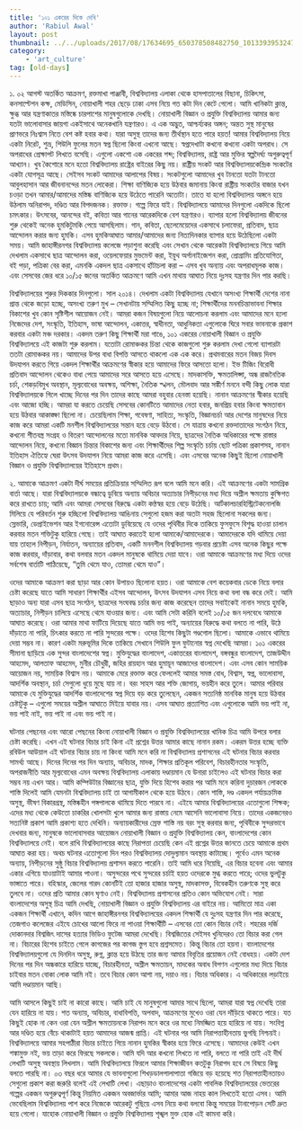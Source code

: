 ```yaml
---
title: '১০১ একরের দিকে দেখি'
author: 'Rabiul Awal'
layout: post
thumbnail: ../../uploads/2017/08/17634695_650378508482750_1013393953247815700_n.jpg
category:
    - 'art_culture'
tag: [old-days]
---
```

১.
০২ আগস্ট অতর্কিত আক্রমণ, রক্তমাখা পাঞ্জাবী, বিশ্ববিদ্যালয় এলাকা থেকে হাসপাতালের বিছানা, চিকিৎসা, কনসাল্টেশন কক্ষ, মেডিসিন, নোয়াখালী শহর ছেড়ে ঢাকা এসব নিয়ে গত কটা দিন কেটে গেলো। আমি খানিকটা ক্লান্ত, ক্ষুব্ধ আর যন্ত্রণাকাতর মস্তিষ্কে চারপাশের মানুষগুলোকে দেখছি। নোয়াখালী বিজ্ঞান ও প্রযুক্তি বিশ্ববিদ্যালয় আমার জন্য যতটা ভালোবাসার জায়গা একইসাথে অনেকখানি যন্ত্রণারও। এ এক অদ্ভুত, আশ্চর্য্যকর অঙ্গন; অন্তত সুস্থ মানুষের প্রাণভরে নিঃশ্বাস নিতে বেশ কষ্ট হবার কথা। যারা অসুস্থ তাদের জন্য তীর্থস্থান হতে পারে হয়ত! আমার বিশ্ববিদ্যালয় নিয়ে একটা নিরেট, শুভ্র, শিউলি ফুলের মতন স্বপ্ন ছিলো কিংবা এখনো আছে। স্বপ্নদেখাটা কখনো কখনো একটা অপরাধ। সে অপরাধের প্রেক্ষাপট লিখতে বসেছি। এগুলো একশো এক একরের শব্দ; বিশ্ববিদ্যালয়, রাষ্ট্র আর মুক্তির স্বল্পদৈর্ঘ্য অগুরুত্বপূর্ণ আখ্যান। খুব কৈশোরে মনে হতো বিশ্ববিদ্যালয় রাষ্ট্রের বাইরের কিছু নয়। রাষ্ট্রীয় সংকট আর বিশ্ববিদ্যালয়কেন্দ্রিক সংকটের একটা যোগসূত্র আছে। সেইসব সংকট আমাদের আলাপের বিষয়। সংকটগুলো আমাদের খুব টানতো যতটা টানতো আবুলহাসান আর জীবনানন্দের মতন লোকেরা। শিক্ষা বাণিজ্যিক হয়ে উঠবার জমানায় কিংবা রাষ্ট্রীয় সংকটের বাজার যখন চওড়া তখন আমার/আমাদের মস্তিষ্ক বাণিজ্যিক হয়ে উঠেতে পারেনি অতোটা। তাতে যা হলো বিশ্ববিদ্যালয় অঙ্গনে হয়ে উঠলাম অনিরাপদ, দণ্ডিত আর বিপদজনক। রক্তাক্ত। গল্পে ফিরে যাই। বিশ্ববিদ্যালয়ে আমাদের দিনগুলো একদিকে ছিলো চমৎকার। উৎসবের, আনন্দের বই, কবিতা আর গানের আরেকদিকে বেশ যন্ত্রণারও। ব্যাপার হলো বিশ্ববিদ্যালয় জীবনের শুরু থেকেই অনেক হুমকিটুমকি পেয়ে আসছিলাম। গান, কবিতা, ছেলেমেয়েদের একসাথে চলাফেরা, প্রতিবাদ, ছাত্র আন্দোলন করার জন্য হুমকি। এসব হুমকিআঘাত আমার/আমাদের জন্য নিত্যদিনকার ব্যাপার হয়ে উঠেছিলো একটা সময়। আমি জাহাঙ্গীরনগর বিশ্ববিদ্যালয় কলেজে পড়াশুনা করেছি এবং সেখান থেকে আরেকটা বিশ্ববিদ্যালয়ে গিয়ে আমি দেখলাম একসাথে ছাত্র আন্দোলন করা, ওয়েলফেয়ার মুভমেন্ট করা, ইয়ুথ অর্গানাইজেশন করা, প্রোগ্রামিং প্রতিযোগিতা, বই পড়া, পত্রিকা বের করা, এমনকি একদল ছাত্র একসাথে হাঁটাচলা করা – এসব খুব অন্যায় এবং অপরাধমূলক কাজ। এবং সেসবের জের ধরে ১০/১৫ জনের অতর্কিত আক্রমণে আমি এখন মাথায় আঘাত নিয়ে দুঃসহ যন্ত্রণার দিন পার করছি।

বিশ্ববিদ্যালয়ের শুরুর দিককার দিনগুলো। সাল ২০১৪। দেখলাম একটা বিশ্ববিদ্যালয় যেখানে অসংখ্য শিক্ষার্থী দেশের নানা প্রান্ত থেকে জড়ো হচ্ছে, অসংখ্য তরুণ মুখ – সেখানটায় সম্মিলিত কিছু হচ্ছে না; শিক্ষার্থীদের মননচিন্তাভাবনা শিক্ষার বিকাশের খুব কোন সৃষ্টিশীল আয়োজন নেই। আমরা কজন বিষয়গুলো নিয়ে আলোচনা করলাম এবং আমাদের মনে হলো নিজেদের দেশ, সংস্কৃতি, ইতিহাস, ভাষা আন্দোলন, একাত্তর, স্বাধীনতা, আধুনিকতা এগুলোকে ঘিরে সবার ভাবনাকে প্রকাশ করবার একটা মঞ্চ দরকার। একদম তরুণ কিছু শিক্ষার্থী মরা গাঙে, ১০১ একরের নোয়াখালী বিজ্ঞান ও প্রযুক্তি বিশ্ববিদ্যালয়ে এই কাজটা শুরু করলাম। যতোটা রোমাঞ্চকর চিন্তা থেকে কাজগুলো শুরু করলাম দেখা গেলো ব্যাপারটা ততটা রোমাঞ্চকর নয়। আমাদের উপর বাধা বিপত্তি আসতে থাকলো এক এক করে। প্রথমবারের মতন বিজয় দিবস উদযাপন করতে গিয়ে একদল শিক্ষার্থীর আক্রমণের স্বীকার হয়ে আমাদের ফিরে আসতো হলো। ইভ টিজিং বিরোধী প্রতিবাদ আন্দোলন থেকেও বাধা পেয়ে আমাদের সরে আসতে হয়ে এসেছে। মাদকাসক্তি, ক্ষমতালিপ্সা, অন্ধ রাজনৈতিক চর্চা, শেকড়বিমুখ অবস্থান, মূল্যবোধের অবক্ষয়, অশিক্ষা, নৈতিক স্খলন, মৌলবাদ আর সঙ্কীর্ণ মননে বন্দী কিছু লোক যারা বিশ্ববিদ্যালয়কে গিলে খাচ্ছে দিনের পর দিন তাদের কাছে আমরা বহুবার হেনস্তা হয়েছি। নানান আক্রমণের স্বীকার হয়েছি এবং আজো হচ্ছি। আমরা যা করতে চেয়েছি সেসবের কোনটিতে আমাদের নেতা হবার, জনপ্রিয় হবার কিংবা ক্ষমতাবান হয়ে উঠবার আকাঙ্ক্ষা ছিলো না। চেয়েছিলাম শিক্ষা, গবেষণা, সাহিত্য, সংস্কৃতি, বিজ্ঞানচর্চা আর দেশের মানুষদের নিয়ে কাজ করে আমরা একটি মনশীল বিশ্ববিদ্যালয়ের সন্তান হয়ে বেড়ে উঠবো। সে যাত্রায় কখনো রক্তদাতাদের সংগঠন নিয়ে, কখনো শীতবস্ত্র সংগ্রহ ও বিতরণ আন্দোলনের মতো মানবিক আবদার নিয়ে, ছাত্রদের নৈতিক অধিকারের পক্ষে রাস্তার আন্দোলন নিয়ে, কখনো বিজ্ঞান চিন্তার বিকাশের জন্য এবং শিক্ষার্থীদের শিল্প সংস্কৃতি চর্চায় ছোট পত্রিকা প্রকাশসহ, নানান ইতিহাস ঐতিহ্যে ঘেরা উৎসব উদযাপন নিয়ে আমরা কাজ করে এসেছি। এবং এসবের অনেক কিছুই ছিলো নোয়াখালী বিজ্ঞান ও প্রযুক্তি বিশ্ববিদ্যালয়ের ইতিহাসে প্রথম।

২.
আমাকে আক্রমণ একটা দীর্ঘ সময়ের প্রতিক্রিয়ার সম্মিলিত রূপ বলে আমি মনে করি। এই আক্রমণের একটা সামগ্রিক বার্তা আছে। যারা বিশ্ববিদ্যালয়কে বন্ধাত্বে ডুবিয়ে অন্যায় অবিচার অত্যাচার নিপীড়নের মধ্য দিয়ে অশ্লীল ক্ষমতায় কুক্ষিগত করে রাখতে চায়; আমি এবং আমরা সেসবের বিরুদ্ধে একটা কণ্ঠস্বর হয়ে বেড়ে উঠেছি। আর্টকালচারহিস্ট্রিটেকনোলজি মিলিয়ে যে পরিবর্তন শুরু হচ্ছিলো বিশ্ববিদ্যালয় আঙিনায় সেগুলো হজম করা অতটা সহজ ছিলোনা সকলের জন্য। স্লেভারি, ডেপ্রাইভেশন আর ইগনোরেন্স এতোটা ডুবিয়েছে যে ওদের পৃথিবীর দিকে তাকিয়ে ফুসফুসে বিশুদ্ধ হাওয়া চালান করবার মতন শক্তিটুকু হারিয়ে গেছে। তাই আঘাত করতেই হলো আমাকে/আমাদেরকে। আমাদেরকে যদি থামিয়ে দেয়া যায় তাহলে নিপীড়ন, নির্যাতন, অন্যায়ের প্রতিবাদ, একটি মননশীল বিশ্ববিদ্যালয় গড়বার প্রচেষ্টা এসব অনেক কিছুর পক্ষে কাজ করবার, দাঁড়াবার, কথা বলবার মতন একদল মানুষকে থামিয়ে দেয়া যাবে। ওরা আমাকে আক্রমণের মধ্য দিয়ে ওদের সর্বশেষ বার্তাটি পাঠিয়েছে, “তুমি থেমে যাও, তোমরা থেমে যাও”।

ওদের আমাকে আক্রমণ করা ছাড়া আর কোন উপায়ও ছিলোনা হয়ত। ওরা আমাকে বেশ কয়েকবার ডেকে নিয়ে বলার চেষ্টা করেছে যাতে আমি সাধারণ শিক্ষার্থীর এইসব আন্দোলন, উৎসব উদযাপন এসব নিয়ে কথা বলা বন্ধ করে দেই। আমি ছাড়াও অন্য যারা এসব ছাত্র সংগঠন, ছাত্রদের সংঘবদ্ধ চর্চার জন্য কাজ করেছেন তাদের সবাইকেই নানান সময়ে হুমকি, অত্যাচার, নিপীড়ন চালিয়ে এসেছে থেমে যাওয়ার জন্য। এবং আমি সেটা করিনি বলেই ১০/১৫ জন দলবেধে আমাকে আঘাত করেছে। ওরা আমার মাথা ফাটিয়ে দিয়েছে যাতে আমি ভয় পাই, অন্যায়ের বিরুদ্ধে কথা বলতে না পারি, উঠে দাঁড়াতে না পারি, চিৎকার করতে না পারি সুন্দরের পক্ষে। ওদের হিশেব কিছুটা গণ্ডগোল ছিলো। আমাকে এভাবে থামিয়ে দেয়া সম্ভব না। কারণ একটা মরুভূমির দিকে তাকিয়ে সেখানে শিউলি ফুল ফুটানোর স্বপ্ন দেখেছি আমরা। ১০১ একরের সীমানা ছাড়িয়ে এক সুন্দর বাংলাদেশের স্বপ্ন। মুক্তিযুদ্ধের বাংলাদেশ, একাত্তরের বাংলাদেশ, বঙ্গবন্ধুর বাংলাদেশ, তাজউদ্দীন আহমেদ, আলতাফ আহমেদ, মুনীর চৌধুরী, জহির রায়হান আর হুমায়ূন আজাদের বাংলাদেশ। এবং এসব কোন সাময়িক আয়োজন নয়, সাময়িক বিশ্বাস নয়। আমাকে মেরে রক্তাক্ত করে ফেললেই আমার সমস্ত বোধ, বিশ্বাস, স্বপ্ন, ভালোবাসা, আদর্শিক অবস্থান, চর্চা সেগুলো ধুয়ে মুছে যায় না। বরং সাহস আর শক্তি জোগায়, ভয়হীন করে তুলে। আমার পরিবার আমাকে যে মুক্তিযুদ্ধের আদর্শিক বাংলাদেশের স্বপ্ন দিয়ে বড় করে তুলেছেন, একজন সত্যনিষ্ঠ মানবিক মানুষ হয়ে উঠবার চেষ্টাটুকু – এগুলো সময়ের অশ্লীল আঘাতে মিইয়ে যাবার নয়। এসব আঘাত প্রত্যাশিত এবং এগুলোকে আমি ভয় পাই না, ভয় পাই নাই, ভয় পাই না এবং ভয় পাই না।

ঘটনার পেছনের এবং আরো পেছনের কিংবা নোয়াখালী বিজ্ঞান ও প্রযুক্তি বিশ্ববিদ্যালয়ের খানিক চিত্র আমি উপরে বলার চেষ্টা করেছি। এখন এই ঘটনার বিচার চাই কিনা এই প্রশ্নের উত্তর আমার কাছে নানান রকম। একরম উত্তর হচ্ছে ব্যক্তি রবিউল আউয়াল এই ঘটনার বিচার চায় না কিংবা আমি মনে করি না বিশ্ববিদ্যালয় প্রশাসনের এই ঘটনার বিচার করবার সামর্থ্য আছে। দিনের দিনের পর দিন অন্যায়, অবিচার, মাদক, শিক্ষার প্রতিকূল পরিবেশ, বিচারহীনতার সংস্কৃতি, অপরাজনীতি আর মূল্যবোধের এমন অবক্ষয় বিশ্ববিদ্যালয় এলাকায় দণ্ডায়মান যে উনারা চাইলেও এই ঘটনার বিচার করা সম্ভব নয় এখন আর। আমি কম্পিউটার বিজ্ঞানের ছাত্র, যুক্তি দিয়ে হিশেব করার পর আমি মনে করিনা দুচারজন লোককে শাস্তি দিলেই আমি যেমনটা বিশ্ববিদ্যালয় চাই তা আগামীকাল থেকে হয়ে উঠবে। কোন শাস্তি, দণ্ড একদল পর্যায়ক্রমিক অসুস্থ, ভীষণ বিকারগ্রস্থ, মস্তিষ্কহীন পঙ্গপালকে থামিয়ে দিতে পারবে না। এইযে আমার বিশ্ববিদ্যালয়ের এতোগুলো শিক্ষক; এদের মধ্য থেকে কেউতো চাকরির খোলসটা খুলে আমার জন্য রাস্তায় নেমে আসেনি ভালোবাসা নিয়ে। তাদের একজনেরও সত্যনিষ্ট প্রকাশ আমি প্রকাশ্য হতে দেখিনি। অন্যায়কারীদের স্রেফ শাস্তি নয় বরং সুস্থ করবার জন্য, পৃথিবীকে সুন্দরভাবে দেখবার জন্য, মানুষকে ভালোবাসবার আয়োজন নোয়াখালী বিজ্ঞান ও প্রযুক্তি বিশ্ববিদ্যালয় কেন, বাংলাদেশের কোন বিশ্ববিদ্যালয়ে নেই। বলে রাখি বিশ্ববিদ্যালয়ের কাছে নিরাপত্তা চেয়েছি কেন এই প্রশ্নের উত্তর জানতে চেয়ে আমাকে প্রথম আঘাত করা হয়। অথচ ঘটনার এতোগুলো দিন পরও বিশ্ববিদ্যালয় দোদুল্যমান অবস্থায় কাটাচ্ছে। পূর্বেও এমন অনেক অন্যায়, নিপীড়নের সুষ্ঠু বিচার বিশ্ববিদ্যালয় প্রশাসন করতে পারেনি। তাই আমি ধরে নিয়েছি, এর বিচার হবেনা এবং আমার একার এগিয়ে যাওয়াটাই আমার পাওনা। অসুন্দরের পথে সুন্দরের চর্চাই হয়ত ওদেরকে মুগ্ধ করতে পারে; ওদের ভুলটুকু ভাঙ্গাতে পারে। বহিস্কার, জেলের গারদ কোনটিই তো হাজার হাজার অসুস্থ, মাদকাসক্ত, বিবেকহীন তরুণকে সুস্থ করে তুলবে না। ওদের প্রতি আমার কোন ঘৃণাও নেই। বিশ্ববিদ্যালয় প্রশাসনের প্রতিও কোন অভিযোগ নেই। সারা বাংলাদেশের অসুস্থ চিত্র আমি দেখছি, নোয়াখালী বিজ্ঞান ও প্রযুক্তি বিশ্ববিদ্যালয় এর বাইরে নয়। আমিতো মাত্র একা একজন শিক্ষার্থী এখানে, কদিন আগে জাহাঙ্গীরনগর বিশ্ববিদ্যালয়ের একদল শিক্ষার্থী যে দুঃসহ যন্ত্রণার দিন পার করেছে, তেজগাও কলেজের এইযে চোখের আলো ফিরে না পাওয়া শিক্ষার্থীটি – এসবের তো কোন বিচার নেই। শহরের দর্জি দোকানদার বিশ্বজিৎ দাসের হত্যার ভিডিও ফুটেজ আমরা দেখেছি। বিশ্বজিতের সেইসব খুনিদেরও তো বিচার করা গেল না। বিচারের হিশেব চাইতে গেলে কাগজের পর কাগজ স্তুপ হবে প্রশ্নসমেত। কিন্তু বিচার তো হয়না। বাংলাদেশের বিশ্ববিদ্যালয়গুলো যে দিনদিন অসুস্থ, রুগ্ন, ক্লান্ত হয়ে উঠছে তার জন্য আমার বিবৃতির প্রয়োজন নেই বোধহয়। একটা দেশ দিনের পর দিন অন্ধকারে হারিয়ে যাচ্ছে, বিচারহীনতা, অশ্লীল ক্ষমতায়ন, মাদকের অবাধ বিপণন এগুলোর মধ্য দিয়ে বিচার চাইবার মতন বোকা লোক আমি নই। তবে বিচার কোন আশা নয়, দয়াও নয়। বিচার অধিকার। এ অধিকারের লড়াইয়ে আমি দণ্ডায়মান আছি।

আমি আসলে কিছুই চাই না কারো কাছে। আমি চাই যে মানুষগুলো আমার সাথে ছিলো, আমরা যারা স্বপ্ন দেখেছি তারা যেন হারিয়ে না যায়। শত অন্যায়, অবিচার, বাধাবিপত্তি, অপবাদ, আক্রমণের মুখেও ওরা যেন দাঁড়িয়ে থাকতে পারে। যত কিছুই হোক না কেন ওরা যেন অশ্লীল ক্ষমতায়নকে নিরাপদ মনে করে ওর মধ্যে নিমজ্জিত হয়ে হারিয়ে না যায়। সংবিগ্ন আর দণ্ডিত হয়ে বেঁচে থাকাটাই হয়ত আমাদের আজন্ম প্রাপ্তি। এই ঘটনার পর আমি নিরাপত্তাহীনতায় ভুগছি নিশ্চয়ই। বিশ্ববিদ্যালয়ে আমার সহপাঠীরা বিচার চাইতে গিয়ে নানান হুমকির স্বীকার হয়ে ফিরে এসেছে। আমাদের কেউই এখন শঙ্কামুক্ত নই, ভয় তাড়া করে ফিরছে সকলকে। আমি যদি আর কখনো লিখতে না পারি, বলতে না পারি তাই এই দীর্ঘ লেখাটি অসুস্থ অবস্থায় লিখলাম। আমি বিশ্ববিদ্যালয়ে ফিরলে আমার শিক্ষাজীবন কতটুকু নিরাপদ হবে সে বিষয়ে কিছু বলতে পারছি না। ০৩ বছর ধরে আমার যে ভাবনাগুলো শিখড়ডালপালাপাতা গজিয়ে বড় হয়েছে শত নিরাপত্তাহীনতায়ও সেগুলো প্রকাশ করা জরুরি বলেই এই লেখাটি লেখা। এছাড়াও বাংলাদেশের একটা পাবলিক বিশ্ববিদ্যালয়ের ভেতরের গল্পের একজন অগুরুত্বপূর্ণ কিন্তু নিয়মিত একজন অবজার্ভার আমি; আমার আজ নাহয় কাল লিখতেই হতো এসব। আমি ভেবেছিলাম বিশ্ববিদ্যালয় পাশ করে নিজেকে আরেকটু গুছিয়ে এসব নিয়ে কথা বলবো কিন্তু সময়ের টানাপোড়ন সেটি দ্রুত হয়ে গেলো। যাহোক নোয়াখালী বিজ্ঞান ও প্রযুক্তি বিশ্ববিদ্যালয় শৃঙ্খল মুক্ত হোক এই কামনা করি।